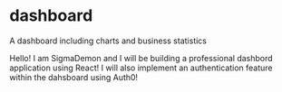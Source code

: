 # dashboard
A dashboard including charts and business statistics

Hello! I am SigmaDemon and I will be building a professional dashbord application using React!
I will also implement an authentication feature within the dahsboard using Auth0! 
